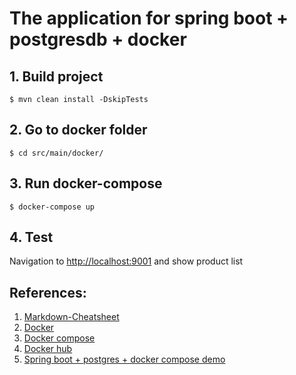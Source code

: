 # The application for spring boot + postgresdb + docker

## 1. Build project
`$ mvn clean install -DskipTests`

## 2. Go to docker folder
`$ cd src/main/docker/`

## 3. Run docker-compose
`$ docker-compose up`

## 4. Test
Navigation to [http://localhost:9001](http://localhost:9001) and show product list

## References:
1. [Markdown-Cheatsheet](https://github.com/adam-p/markdown-here/wiki/Markdown-Cheatsheet)
2. [Docker](https://docs.docker.com/)
3. [Docker compose](https://docs.docker.com/compose/)
4. [Docker hub](https://hub.docker.com/)
5. [Spring boot + postgres + docker compose demo](https://github.com/jirkapinkas/spring-boot-postgresql-docker-compose)
